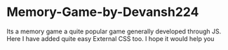 # Memory-Game-by-Devansh224
Its a memory game a quite popular game generally developed through JS. Here I have added quite easy External CSS too. I hope it would help you
